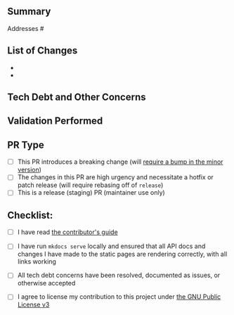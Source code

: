 ## Summary
<!--- One sentence summary of this PR. Can oftentimes just be a matter of linking
      to the issue number --->

Addresses #

## List of Changes
<!--- List out the changes introduced by this PR, permalinking
      (read: with commit hash) to the commit, file or section of code where
      that change was implemented --->

*
*

## Tech Debt and Other Concerns
<!--- Use this section to call out anything in the code (including stuff you
      discovered outside of your contributions!) that you think may cause
      issues either now or further down the road. These will need to be spun
      off into issues before the PR is closed but shouldn't impede you opening
      the PR and starting the review process --->


<!--- Un-comment this section if this is still a work in progress. When doing
      so, please be sure to add (WIP), (Draft) or (DNM) in the PR title and
      open this PR as a draft

## To Do

--->


## Validation Performed
<!--- What did you do to ensure that this change is behaving as intended? This
should start with unit tests, but it's usually a good idea to try running
the code in a real setting. Include screenshots if you'd like, but make sure to
remove any personal information you won't want to share --->

## PR Type
<!--- Check all that apply --->
- [ ] This PR introduces a breaking change (will
  [require a bump in the minor version](https://semver.org/))
- [ ] The changes in this PR are high urgency and necessitate a hotfix or patch
  release (will require rebasing off of `release`)
- [ ] This is a release (staging) PR (maintainer use only)

## Checklist:
<!--- Go over all the following points, and put an `x` in all the boxes that apply.
      All bullets in this section are required to be checked off before the PR can
      be merged, but they don't need to be checked off before the PR is opened.
      If you're unsure about any of these, don't hesitate to ask. We're here to help! --->
- [ ] I have read [the contributor's guide](https://openbagtwo.github.io/EnderChest/dev/contrib/)
- [ ] I have run `mkdocs serve` locally and ensured that all API docs and
  changes I have made to the static pages are rendering correctly, with all links
  working
- [ ] All tech debt concerns have been resolved, documented as issues, or otherwise
  accepted
- [ ] I agree to license my contribution to this project under
  [the GNU Public License v3](https://www.gnu.org/licenses/gpl-3.0.en.html)
  <!--- If you wish to use a different compatible license, please edit the above--->


<!--- Adapted from https://github.com/stevemao/github-issue-templates --->
